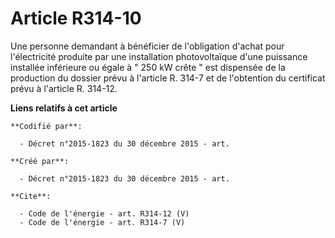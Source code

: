 # Article R314-10

Une personne demandant à bénéficier de l'obligation d'achat pour l'électricité produite par une installation photovoltaïque
d'une puissance installée inférieure ou égale à " 250 kW crête " est dispensée de la production du dossier prévu à l'article
R. 314-7 et de l'obtention du certificat prévu à l'article R. 314-12.

**Liens relatifs à cet article**

	**Codifié par**:

	  - Décret n°2015-1823 du 30 décembre 2015 - art.

	**Créé par**:

	  - Décret n°2015-1823 du 30 décembre 2015 - art.

	**Cite**:

	  - Code de l'énergie - art. R314-12 (V)
	  - Code de l'énergie - art. R314-7 (V)

